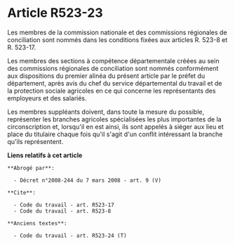 # Article R523-23

Les membres de la commission nationale et des commissions régionales de conciliation sont nommés dans les conditions fixées
aux articles R. 523-8 et R. 523-17.

Les membres des sections à compétence départementale créées au sein des commissions régionales de conciliation sont nommés
conformément aux dispositions du premier alinéa du présent article par le préfet du département, après avis du chef du
service départemental du travail et de la protection sociale agricoles en ce qui concerne les représentants des employeurs et
des salariés.

Les membres suppléants doivent, dans toute la mesure du possible, représenter les branches agricoles spécialisées les plus
importantes de la circonscription et, lorsqu'il en est ainsi, ils sont appelés à siéger aux lieu et place du titulaire chaque
fois qu'il s'agit d'un conflit intéressant la branche qu'ils représentent.

**Liens relatifs à cet article**

	**Abrogé par**:

	  - Décret n°2008-244 du 7 mars 2008 - art. 9 (V)

	**Cite**:

	  - Code du travail - art. R523-17
	  - Code du travail - art. R523-8

	**Anciens textes**:

	  - Code du travail - art. R523-24 (T)
